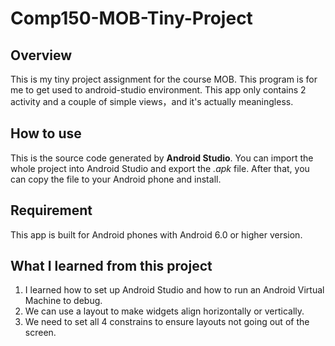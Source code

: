 # Comp150-MOB-Tiny-Project

## Overview
This is my tiny project assignment for the course MOB. This program is for me to get used to android-studio environment. This app only contains 2 activity and a couple of simple views，and it's actually meaningless.

## How to use
This is the source code generated by **Android Studio**. You can import the whole project into Android Studio and export the _.apk_ file. After that, you can copy the file to your Android phone and install.

## Requirement
This app is built for Android phones with Android 6.0 or higher version.

## What I learned from this project

1.  I learned how to set up Android Studio and how to run an Android Virtual Machine to debug.
2.  We can use a layout to make widgets align horizontally or vertically.
3.  We need to set all 4 constrains to ensure layouts not going out of the screen.


